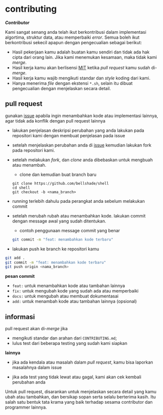 # contributing

***Contributor***

Kami sangat senang anda telah ikut berkontribusi dalam implementasi algortima, struktur data, atau memperbaiki *error*.
Semua boleh ikut berkontribusi sekecil apapun dengan pengecualian sebagai berikut:

- Hasil pekerjaan kamu adalah buatan kamu sendiri dan tidak ada hak cipta dari orang lain. Jika kami menemukan kesamaan, maka tidak kami *merge*.
- Hasil kerja kamu akan berlisensi [MIT](LICENSE) ketika *pull request* kamu sudah di-*merge*.
- Hasil kerja kamu wajib mengikuti standar dan *style* koding dari kami.
- Hanya menerima *file* dengan ekstensi ``*.sh``, selain itu dibuat pengecualian dengan menjelaskan secara detail.


## pull request

gunakan [issue](https://github.com/bellshade/Shell/issues/new) apabila ingin menambahkan kode atau implementasi lainnya, agar tidak ada konflik dengan pull request lainnya

- lakukan penjelasan deskripsi perubahan yang anda lakukan pada repositori kami dengan membuat penjelasan pada issue

- setelah menjelaskan perubahan anda di [issue]()  kemudian lakukan fork pada repositori kami.

- setelah melakukan _fork_, dan _clone_ anda dibebaskan untuk mengbuah atau menambah.
    - clone dan kemudian buat branch baru
    ```
    git clone https://github.com/bellshade/shell
    cd shell
    git checkout -b <nama_branch>
    ```

- running terlebih dahulu pada perangkat anda sebelum melakukan commit

- setelah merubah rubah atau menambahkan kode. lakukan commit dengan message awal yang sudah ditentukan.
    - contoh penggunaan message commit yang benar
    ```bash
    git commit -m "feat: menambahkan kode terbaru"
    ```

- lakukan push ke branch ke repositori kamu
```bash
git add .
git commit -m "feat: menambahkan kode terbaru"
git push origin <nama_branch>
```


**pesan commit**

- ``feat:`` untuk menambahkan kode atau tambahan lainnya
- ``fix:`` untuk mengubah kode yang sudah ada atau memperbaiki
- ``docs:`` untuk mengubah atau membuat dokumentasai
- ``add:`` untuk menambah kode atau tambahan lainnya (opsional)

## informasi

pull request akan di-_merge_ jika
- mengikuti standar dan arahan dari ``CONTRIBUTING.md``;
- lulus test dari beberapa testing yang sudah kami siapkan

**lainnya**

- jika ada kendala atau masalah dalam _pull request_, kamu bisa laporkan masalahnya dalam issue

- jika ada test yang tidak lewat atau gagal, kami akan cek kembali perubahan anda

Untuk pull request, disarankan untuk menjelaskan secara detail yang kamu ubah atau tambahkan, dan bersikap sopan serta selalu berterima kasih. Itu salah satu bentuk tata krama yang baik terhadap sesama contributor dan programmer lainnya.